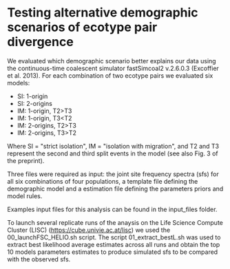 
# Testing alternative demographic scenarios of ecotype pair divergence

We evaluated which demographic scenario better explains our data using the continuous-time coalescent simulator fastSimcoal2 v.2.6.0.3 (Excoffier et al. 2013). 
For each combination of two ecotype pairs we evaluated six models:

* SI: 1-origin
* SI: 2-origins
* IM: 1-origin, T2>T3
* IM: 1-origin, T3<T2
* IM: 2-origins, T2>T3
* IM: 2-origins, T3>T2

Where SI = "strict isolation", IM = "isolation with migration", and T2 and T3 represent the second and third split events in the model (see also Fig. 3 of the preprint).

Three files were required as input: the joint site frequency spectra (sfs) for all six combinations of four populations, a template file defining the demographic model and a estimation file defining the parameters priors and model rules. 
  
Examples input files for this analysis can be found in the input_files folder.
  
To launch several replicate runs of the anaysis on the Life Science Compute Cluster (LISC) (https://cube.univie.ac.at/lisc) we used the 00_launchFSC_HELIO.sh script.
The script 01_extract_bestL.sh was used to extract best likelihood average estimates across all runs and obtain the top 10 models parameters estimates to produce simulated sfs to be compared with the observed sfs.
